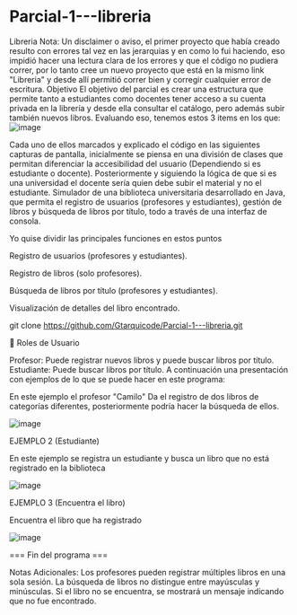 # Parcial-1---libreria
Libreria
Nota: Un disclaimer o aviso, el primer proyecto que había creado resulto con errores tal vez en las jerarquias y en como lo fui haciendo, eso impidió hacer una lectura clara de los errores y que el código no pudiera correr, por lo tanto cree un nuevo proyecto que está en la mismo link "Libreria" y desde allí permitió correr bien y corregir cualquier error de escritura.
Objetivo
El objetivo del parcial es crear una estructura que permite tanto a estudiantes como docentes tener acceso a su cuenta privada en la librería y desde ella consultar el catálogo, pero además subir también nuevos libros.
Evaluando eso, tenemos estos 3 items en los que:
![image](https://github.com/user-attachments/assets/c85b46b1-9220-4b50-a65c-5f9eab4353ca)

Cada uno de ellos marcados y explicado el código en las siguientes capturas de pantalla, inicialmente se piensa en una división de clases que permitan diferenciar la accesibilidad del usuario (Dependiendo si es estudiante o docente). Posteriormente y siguiendo la lógica de que si es una universidad el docente sería quien debe subir el material y no el estudiante. 
Simulador de una biblioteca universitaria desarrollado en Java, que permita el registro de usuarios (profesores y estudiantes), gestión de libros y búsqueda de libros por título, todo a través de una interfaz de consola.

Yo quise dividir las principales funciones en estos puntos

Registro de usuarios (profesores y estudiantes).

Registro de libros (solo profesores).

Búsqueda de libros por título (profesores y estudiantes).

Visualización de detalles del libro encontrado.

git clone https://github.com/Gtarquicode/Parcial-1---libreria.git

👥 Roles de Usuario

Profesor: Puede registrar nuevos libros y puede buscar libros por título.
Estudiante: Puede buscar libros por título.
A continuación una presentación con ejemplos de lo que se puede hacer en este programa:

En este ejemplo el profesor "Camilo" Da el registro de dos libros de categorías diferentes, posteriormente podría hacer la búsqueda de ellos.

![image](https://github.com/user-attachments/assets/28cda8a2-8409-4c86-a453-a2ca5d12a68d)

EJEMPLO 2 (Estudiante)

En este ejemplo se registra un estudiante y busca un libro que no está registrado en la biblioteca

![image](https://github.com/user-attachments/assets/ead824f7-af86-453f-a937-2ecc4dc2411d)

EJEMPLO 3 (Encuentra el libro)

Encuentra el libro que ha registrado

![image](https://github.com/user-attachments/assets/be7746ba-37ef-40a7-889d-14bc1e0c7179)


=== Fin del programa ===

Notas Adicionales:
Los profesores pueden registrar múltiples libros en una sola sesión.
La búsqueda de libros no distingue entre mayúsculas y minúsculas.
Si el libro no se encuentra, se mostrará un mensaje indicando que no fue encontrado.
